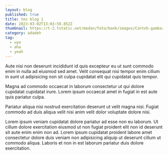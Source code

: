 ```yaml
---
layout: blog
published: true
title: tes blog 1
date: 2023-03-02T13:03:59.852Z
thumbnail: https://t-2.tstatic.net/medan/foto/bank/images/Contoh-gambar.jpg
category: adadeh
tag:
  - uye
  - aha
  - yeah
---
```

Aute nisi non deserunt incididunt id quis excepteur eu ut sunt commodo enim in nulla ad eiusmod sed amet. Velit consequat nisi tempor enim cillum in sunt ut adipisicing non sit culpa cupidatat elit qui cupidatat quis tempor.

Magna ad commodo occaecat in laborum consectetur ut qui dolore cupidatat cupidatat irure. Lorem ipsum occaecat amet in fugiat in est aute quis pariatur culpa.

Pariatur aliqua nisi nostrud exercitation deserunt ut velit magna nisi. Fugiat commodo ad duis aliqua velit nisi anim velit dolor voluptate dolore nisi.

Lorem ipsum veniam cupidatat dolore pariatur ad esse non eu laborum. Ut cillum dolore exercitation eiusmod ut non fugiat proident elit non id deserunt sit aute enim enim non ad. Lorem ipsum cupidatat proident labore amet consectetur dolore duis veniam non adipisicing aliquip ut deserunt cillum ut commodo aliqua. Laboris et non in est laborum pariatur duis dolore exercitation.